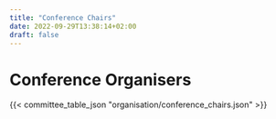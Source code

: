 ```yaml
---
title: "Conference Chairs"
date: 2022-09-29T13:38:14+02:00
draft: false
---
```

# Conference Organisers


{{< committee_table_json "organisation/conference_chairs.json" >}}
